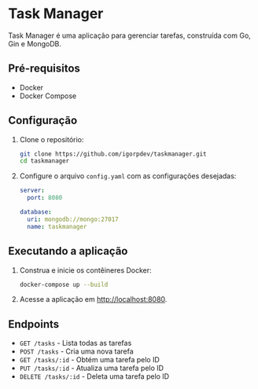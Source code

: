 # Task Manager

Task Manager é uma aplicação para gerenciar tarefas, construída com Go, Gin e MongoDB.

## Pré-requisitos

- Docker
- Docker Compose

## Configuração

1. Clone o repositório:

    ```sh
    git clone https://github.com/igorpdev/taskmanager.git
    cd taskmanager
    ```

2. Configure o arquivo `config.yaml` com as configurações desejadas:

    ```yaml
    server:
      port: 8080

    database:
      uri: mongodb://mongo:27017
      name: taskmanager
    ```

## Executando a aplicação

1. Construa e inicie os contêineres Docker:

    ```sh
    docker-compose up --build
    ```

2. Acesse a aplicação em [http://localhost:8080](http://localhost:8080).

## Endpoints

- `GET /tasks` - Lista todas as tarefas
- `POST /tasks` - Cria uma nova tarefa
- `GET /tasks/:id` - Obtém uma tarefa pelo ID
- `PUT /tasks/:id` - Atualiza uma tarefa pelo ID
- `DELETE /tasks/:id` - Deleta uma tarefa pelo ID